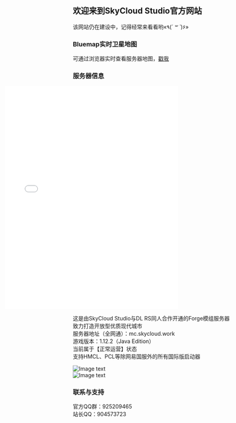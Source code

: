 ## 欢迎来到SkyCloud Studio官方网站

该网站仍在建设中，记得经常来看看哟«٩(*´ ꒳ `*)۶»

### Bluemap实时卫星地图

可通过浏览器实时查看服务器地图，[戳我](https://skycloud.minasan.xyz/) 

### 服务器信息

<iframe style="width:calc(100% - 50px);margin-left:calc(50% - 50vw + 50px);height:calc((100vw - 100px) / 16 * 9 + 100px)" src="//player.bilibili.com/player.html?aid=586237663&bvid=BV1gz4y1S7QM&cid=285028344&page=1" scrolling="no" border="0" frameborder="no" framespacing="0" allowfullscreen="true"> </iframe>    

这是由SkyCloud Studio与DL RS同人合作开通的Forge模组服务器  
致力打造开放型优质现代城市  
服务器地址（全网通）：mc.skycloud.work  
游戏版本：1.12.2（Java Edition）  
当前属于【正常运营】状态  
支持HMCL、PCL等除网易国服外的所有国际版启动器  

![Image text](https://skycloud.minasan.xyz/imgs/seve1.jpg)  
![Image text](https://skycloud.minasan.xyz/imgs/seve2.jpg)  

### 联系与支持

官方QQ群：925209465  
站长QQ：904573723
